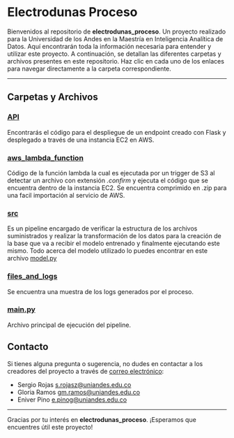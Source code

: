 # Electrodunas Proceso

Bienvenidos al repositorio de **electrodunas_proceso**. Un proyecto realizado para la Universidad de los Andes en la Maestría en Inteligencia Analítica de Datos. Aquí encontrarán toda la información necesaria para entender y utilizar este proyecto. A continuación, se detallan las diferentes carpetas y archivos presentes en este repositorio. Haz clic en cada uno de los enlaces para navegar directamente a la carpeta correspondiente.

---

## Carpetas y Archivos

### [API](./API)
Encontrarás el código para el despliegue de un endpoint creado con Flask y desplegado a través de una instancia EC2 en AWS.

### [aws_lambda_function](./aws_lambda_function)
Código de la función lambda la cual es ejecutada por un trigger de S3 al detectar un archivo con extensión *.confirm* y ejecuta el código que se encuentra dentro de la instancia EC2. Se encuentra comprimido en .zip para una facil importación al servicio de AWS.

### [src](./src)
Es un pipeline encargado de verificar la estructura de los archivos suministrados y realizar la transformación de los datos para la creación de la base que va a recibir el modelo entrenado y finalmente ejecutando este mismo. Todo acerca del modelo utilizado lo puedes encontrar en este archivo [model.py](./src/model.py)

### [files_and_logs](./files_and_logs)
Se encuentra una muestra de los logs generados por el proceso.

### [main.py](./main.py)
Archivo principal de ejecución del pipeline.

## Contacto

Si tienes alguna pregunta o sugerencia, no dudes en contactar a los creadores del proyecto a través de [correo electrónico](mailto:contacto@example.com):

- Sergio Rojas [s.rojasz@uniandes.edu.co](mailto:s.rojasz@uniandes.edu.co)
- Gloria Ramos [gm.ramos@uniandes.edu.co](mailto:gm.ramos@uniandes.edu.co)
- Eniver Pino [e.pinog@uniandes.edu.co](mailto:e.pinog@uniandes.edu.co)

---

Gracias por tu interés en **electrodunas_proceso**. ¡Esperamos que encuentres útil este proyecto!
